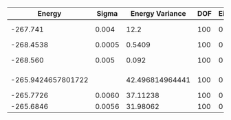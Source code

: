 | Energy             | Sigma  | Energy Variance | DOF | Einf | Method                                | Reference |
|--------------------|--------|-----------------|-----|------|---------------------------------------|-----------|
| -267.741           | 0.004  | 12.2            | 100 | 0    | VMC with fermions (flux+neel+Jastrow) | [code](https://github.com/varbench/methods/blob/main/scripts/Heisenberg/square_100_P/vmc_gutzwiller.sh) |
| -268.4538          | 0.0005 | 0.5409          | 100 | 0    | RNN                                   | [code](https://github.com/varbench/methods/blob/main/scripts/Heisenberg/square_100_P/vmc_rnn.sh) |
| -268.560           | 0.005  | 0.092           | 100 | 0    | RNN + translational symmetry          | [code](https://github.com/varbench/methods/blob/main/scripts/Heisenberg/square_100_P/vmc_rnn_sym.sh) |
| -265.9424657801722 |        | 42.496814964441 | 100 | 0    | DMRG (bond dimension = 1024)          | [code](https://github.com/varbench/methods/blob/main/scripts/Heisenberg/square_100_P/dmrg.sh) |
| -265.7726          | 0.0060 | 37.11238        | 100 | 0    | RBM (alpha = 1)                       | [code](https://github.com/varbench/methods/blob/main/scripts/Heisenberg/square_100_P/vmc_rbm.sh) |
| -265.6846          | 0.0056 | 31.98062        | 100 | 0    | Jastrow baseline                      | [code](https://github.com/varbench/methods/blob/main/scripts/Heisenberg/square_100_P/vmc_jastrow.sh) |
